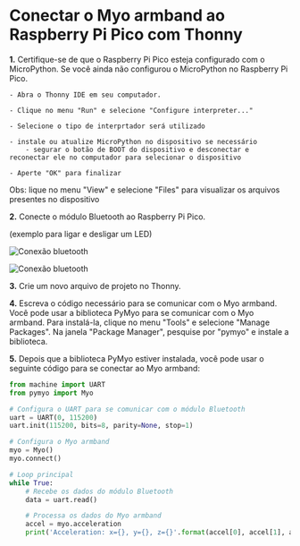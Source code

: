 # Conectar o Myo armband ao Raspberry Pi Pico com Thonny

**1.** Certifique-se de que o Raspberry Pi Pico esteja configurado com o MicroPython. Se você ainda não configurou o MicroPython no Raspberry Pi Pico.

    - Abra o Thonny IDE em seu computador.

    - Clique no menu "Run" e selecione "Configure interpreter..."

    - Selecione o tipo de interprtador será utilizado 

    - instale ou atualize MicroPython no dispositivo se necessário
        - segurar o botão de BOOT do dispositivo e desconectar e reconectar ele no computador para selecionar o dispositivo

    - Aperte "OK" para finalizar

Obs: lique no menu "View" e selecione "Files" para visualizar os arquivos presentes no dispositivo

**2.** Conecte o módulo Bluetooth ao Raspberry Pi Pico.

(exemplo para ligar e desligar um LED)

![Conexão bluetooth](https://capsistema.com.br/wp-content/uploads/2021/10/imagem-90-1024x446.png)

![Conexão bluetooth](https://embarcados.com.br/wp-content/uploads/2022/06/image-130.png.webp)

**3.** Crie um novo arquivo de projeto no Thonny.

**4.** Escreva o código necessário para se comunicar com o Myo armband. Você pode usar a biblioteca PyMyo para se comunicar com o Myo armband. Para instalá-la, clique no menu "Tools" e selecione "Manage Packages". Na janela "Package Manager", pesquise por "pymyo" e instale a biblioteca.

**5.** Depois que a biblioteca PyMyo estiver instalada, você pode usar o seguinte código para se conectar ao Myo armband:

```python
from machine import UART
from pymyo import Myo

# Configura o UART para se comunicar com o módulo Bluetooth
uart = UART(0, 115200)
uart.init(115200, bits=8, parity=None, stop=1)

# Configura o Myo armband
myo = Myo()
myo.connect()

# Loop principal
while True:
    # Recebe os dados do módulo Bluetooth
    data = uart.read()

    # Processa os dados do Myo armband
    accel = myo.acceleration
    print('Acceleration: x={}, y={}, z={}'.format(accel[0], accel[1], accel[2]))
```

